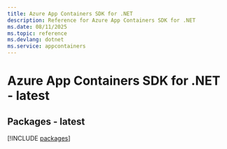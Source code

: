 ```yaml
---
title: Azure App Containers SDK for .NET
description: Reference for Azure App Containers SDK for .NET
ms.date: 08/11/2025
ms.topic: reference
ms.devlang: dotnet
ms.service: appcontainers
---
```

# Azure App Containers SDK for .NET - latest
## Packages - latest
[!INCLUDE [packages](app-containers-index.md)]